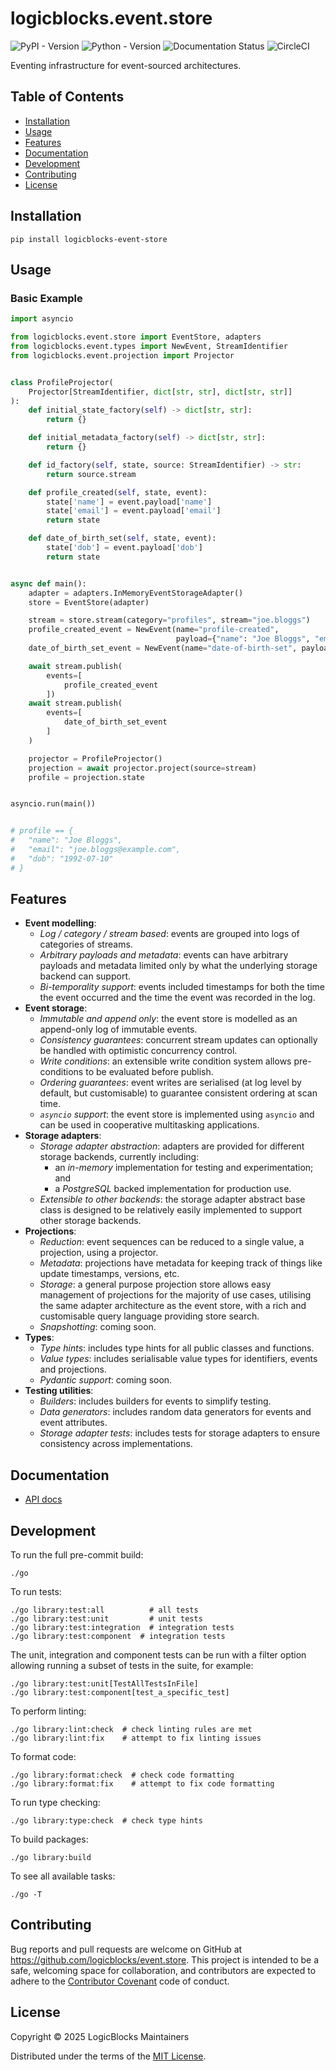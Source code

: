 logicblocks.event.store
=======================

![PyPI - Version](https://img.shields.io/pypi/v/logicblocks.event.store)
![Python - Version](https://img.shields.io/pypi/pyversions/logicblocks.event.store)
![Documentation Status](https://readthedocs.org/projects/eventstore/badge/?version=latest)
![CircleCI](https://img.shields.io/circleci/build/github/logicblocks/event.store)

Eventing infrastructure for event-sourced architectures.

Table of Contents
-----------------

- [Installation](#installation)
- [Usage](#usage)
- [Features](#features)
- [Documentation](#documentation)
- [Development](#development)
- [Contributing](#contributing)
- [License](#license)

Installation
------------

```shell
pip install logicblocks-event-store
```

Usage
-----

### Basic Example

```python
import asyncio

from logicblocks.event.store import EventStore, adapters
from logicblocks.event.types import NewEvent, StreamIdentifier
from logicblocks.event.projection import Projector


class ProfileProjector(
    Projector[StreamIdentifier, dict[str, str], dict[str, str]]
):
    def initial_state_factory(self) -> dict[str, str]:
        return {}

    def initial_metadata_factory(self) -> dict[str, str]:
        return {}

    def id_factory(self, state, source: StreamIdentifier) -> str:
        return source.stream

    def profile_created(self, state, event):
        state['name'] = event.payload['name']
        state['email'] = event.payload['email']
        return state

    def date_of_birth_set(self, state, event):
        state['dob'] = event.payload['dob']
        return state


async def main():
    adapter = adapters.InMemoryEventStorageAdapter()
    store = EventStore(adapter)

    stream = store.stream(category="profiles", stream="joe.bloggs")
    profile_created_event = NewEvent(name="profile-created",
                                     payload={"name": "Joe Bloggs", "email": "joe.bloggs@example.com"})
    date_of_birth_set_event = NewEvent(name="date-of-birth-set", payload={"dob": "1992-07-10"})

    await stream.publish(
        events=[
            profile_created_event
        ])
    await stream.publish(
        events=[
            date_of_birth_set_event
        ]
    )

    projector = ProfileProjector()
    projection = await projector.project(source=stream)
    profile = projection.state


asyncio.run(main())


# profile == {
#   "name": "Joe Bloggs", 
#   "email": "joe.bloggs@example.com", 
#   "dob": "1992-07-10"
# }
```

Features
--------

- **Event modelling**:
  - _Log / category / stream based_: events are grouped into logs of
    categories of streams.
  - _Arbitrary payloads and metadata_: events can have arbitrary payloads and
    metadata limited only by what the underlying storage backend can support.
  - _Bi-temporality support_: events included timestamps for both the time the
    event occurred and the time the event was recorded in the log.
- **Event storage**:
  - _Immutable and append only_: the event store is modelled as an append-only
    log of immutable events.
  - _Consistency guarantees_: concurrent stream updates can optionally be 
    handled with optimistic concurrency control.
  - _Write conditions_: an extensible write condition system allows 
    pre-conditions to be evaluated before publish.
  - _Ordering guarantees_: event writes are serialised (at log level by default,
    but customisable) to guarantee consistent ordering at scan time.
  - _`asyncio` support_: the event store is implemented using `asyncio` and can 
    be used in cooperative multitasking applications.
- **Storage adapters**: 
  - _Storage adapter abstraction_: adapters are provided for different storage
    backends, currently including:
    - an _in-memory_ implementation for testing and experimentation; and 
    - a _PostgreSQL_ backed implementation for production use.
  - _Extensible to other backends_: the storage adapter abstract base class is 
    designed to be relatively easily implemented to support other storage
    backends.
- **Projections**:
  - _Reduction_: event sequences can be reduced to a single value, a projection,
    using a projector.
  - _Metadata_: projections have metadata for keeping track of things like 
    update timestamps, versions, etc.
  - _Storage_: a general purpose projection store allows easy management of 
    projections for the majority of use cases, utilising the same adapter 
    architecture as the event store, with a rich and customisable query language
    providing store search.
  - _Snapshotting_: coming soon.
- **Types**:
  - _Type hints_: includes type hints for all public classes and functions. 
  - _Value types_: includes serialisable value types for identifiers, events and
    projections.
  - _Pydantic support_: coming soon.
- **Testing utilities**:
  - _Builders_: includes builders for events to simplify testing.
  - _Data generators_: includes random data generators for events and event
    attributes.
  - _Storage adapter tests_: includes tests for storage adapters to ensure
    consistency across implementations.

Documentation
-------------

- [API docs](https://eventstore.readthedocs.io/en/latest/)

Development
-----------

To run the full pre-commit build:

```shell
./go
```

To run tests:

```shell
./go library:test:all          # all tests
./go library:test:unit         # unit tests
./go library:test:integration  # integration tests
./go library:test:component  # integration tests
```

The unit, integration and component tests can be run with a filter option 
allowing running a subset of tests in the suite, for example:
```shell
./go library:test:unit[TestAllTestsInFile]
./go library:test:component[test_a_specific_test]
```

To perform linting:

```shell
./go library:lint:check  # check linting rules are met
./go library:lint:fix    # attempt to fix linting issues
```

To format code:

```shell
./go library:format:check  # check code formatting
./go library:format:fix    # attempt to fix code formatting
```

To run type checking:

```shell
./go library:type:check  # check type hints
```

To build packages:

```shell
./go library:build
```

To see all available tasks:

```shell
./go -T
```

Contributing
------------

Bug reports and pull requests are welcome on GitHub at 
https://github.com/logicblocks/event.store. This project is intended to be a 
safe, welcoming space for collaboration, and contributors are expected to 
adhere to the [Contributor Covenant](http://contributor-covenant.org) code of 
conduct.

License
-------

Copyright &copy; 2025 LogicBlocks Maintainers

Distributed under the terms of the
[MIT License](http://opensource.org/licenses/MIT).
